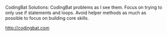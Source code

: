 CodingBat Solutions: CodingBat problems as I see them. Focus on trying to only use if statements and loops. Avoid helper methods as much as possible to focus on building core skills.

http://codingbat.com
